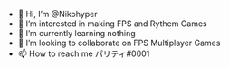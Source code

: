 - 👋 Hi, I’m @Nikohyper
- 👀 I’m interested in making FPS and Rythem Games
- 🌱 I’m currently learning nothing
- 💞️ I’m looking to collaborate on FPS Multiplayer Games
- 📫 How to reach me パリティ#0001

<!---
Nikohyper/Nikohyper is a ✨ special ✨ repository because its `README.md` (this file) appears on your GitHub profile.
You can click the Preview link to take a look at your changes.
--->
